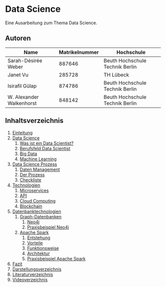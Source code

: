 # Data Science

Eine Ausarbeitung zum Thema Data Science.

## Autoren

| Name                     | Matrikelnummer | Hochschule                       |
| -----------              | -------------- | ------------------------------   |
| Sarah-Désirée Weber      | 887646         | Beuth Hochschule Technik Berlin  |
| Janet Vu                 | 285728         | TH Lübeck                        |
| Isirafil Gülap           | 874786         | Beuth Hochschule Technik Berlin  |
| W. Alexander Walkenhorst | 848142         | Beuth Hochschule Technik Berlin  |

## Inhaltsverzeichnis

1. [Einleitung](einleitung.md)
2. [Data Science](tbd.md)
   1. [Was ist ein Data Scientist?](tbd.md)
   2. [Berufsfeld Data Scientist](tbd.md)
   3. [Big Data](tbd.md)
   4. [Machine Learning](tbd.md)
3. [Data Science Prozess](02_Data_Science_Prozess.md)
   1. [Daten Management](tbd.md)
   2. [Der Prozess](tbd.md)
   3. [Checkliste](tbd.md)
4. [Technologien](./Technologien/Technologien.md)
   1. [Microservices](./Technologien/Microservice.md)
   2. [API](./Technologien/API.md)
   3. [Cloud Computing](./Technologien/Cloud.md)
   4. [Blockchain](./Technologien/Blockchain.md)
5. [Datenbanktechnologien](./Datenbanktechnologien/Datenbanken.md)
   1. [Graph-Datenbanken](./Datenbanktechnologien/Graphdatabase.md)
      1. [Neo4j](./Datenbanktechnologien/Neo4J.md)
      2. [Praxisbeispiel Neo4j](./Datenbanktechnologien/Neo4j-Example.md)
   2. [Apache Spark](./Spark/5_2_1_Entstehung.md)
      1. [Entstehung](./Spark/5_2_1_Entstehung.md)
      2. [Vorteile](./Spark/5_2_2_Vorteile.md)
      3. [Funktionsweise](./Spark/5_2_3_Funktionsweise.md)
      4. [Architektur](./Spark/5_2_4_Architektur.md)
      5. [Praxisbeispiel Apache Spark](./Spark/5_2_5_Praxis.md)
6. [Fazit](fazit.md)
7. [Darstellungsverzeichnis](darstellungsverzeichnis.md)
8. [Literaturverzeichnis](Literaturverzeichnis.md)
9. [Videoverzeichnis](videoverzeichnis.md)
